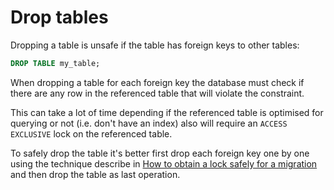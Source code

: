 # Drop tables

Dropping a table is unsafe if the table has foreign keys to other tables:

```sql
DROP TABLE my_table;
```

When dropping a table for each foreign key the database must check if there are any row in the referenced table that will violate the constraint.

This can take a lot of time depending if the referenced table is optimised for querying or not (i.e. don't have an index) also will require an `ACCESS EXCLUSIVE` lock on the referenced table.

To safely drop the table it's better first drop each foreign key one by one using the technique describe in [How to obtain a lock safely for a migration](../how_tos.md#how-to-obtain-a-lock-safely-for-a-migration) and then drop the table as last operation.
